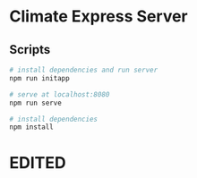 # Climate Express Server

## Scripts

``` bash
# install dependencies and run server
npm run initapp

# serve at localhost:8080
npm run serve

# install dependencies
npm install
```

# EDITED